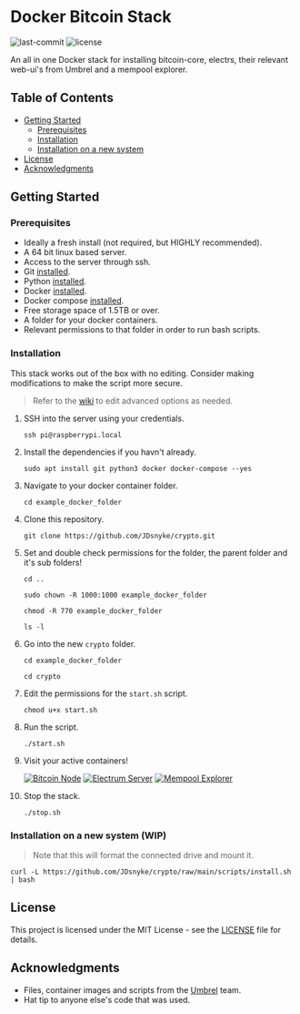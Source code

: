 # Docker Bitcoin Stack

![last-commit](https://img.shields.io/github/last-commit/JDsnyke/crypto.svg) ![license](https://img.shields.io/github/license/JDsnyke/crypto.svg)

An all in one Docker stack for installing bitcoin-core, electrs, their relevant web-ui's from Umbrel and a mempool explorer.

## Table of Contents

- [Getting Started](#getting-started)
  - [Prerequisites](#prerequisites)
  - [Installation](#installation)
  - [Installation on a new system](#installation-on-a-new-system-wip)
- [License](#license)
- [Acknowledgments](#acknowledgments)

## Getting Started

### Prerequisites

- Ideally a fresh install (not required, but HIGHLY recommended).
- A 64 bit linux based server.
- Access to the server through ssh.
- Git [installed](https://git-scm.com/downloads/).
- Python [installed](https://www.python.org/downloads/).
- Docker [installed](https://docs.docker.com/get-docker/).
- Docker compose [installed](https://docs.docker.com/compose/install/).
- Free storage space of 1.5TB or over.
- A folder for your docker containers.
- Relevant permissions to that folder in order to run bash scripts.

### Installation

This stack works out of the box with no editing. Consider making modifications to make the script more secure.

> Refer to the [wiki](https://github.com/JDsnyke/crypto/wiki) to edit advanced options as needed.

1.  SSH into the server using your credentials.

        ssh pi@raspberrypi.local

2.  Install the dependencies if you havn't already.

        sudo apt install git python3 docker docker-compose --yes

3.  Navigate to your docker container folder.

        cd example_docker_folder

4.  Clone this repository.

        git clone https://github.com/JDsnyke/crypto.git

5.  Set and double check permissions for the folder, the parent folder and it's sub folders!

        cd ..

        sudo chown -R 1000:1000 example_docker_folder

        chmod -R 770 example_docker_folder

        ls -l

6.  Go into the new `crypto` folder.

        cd example_docker_folder

        cd crypto

7.  Edit the permissions for the `start.sh` script.

        chmod u+x start.sh

8.  Run the script.

        ./start.sh

9.  Visit your active containers!

    [![Bitcoin Node](https://img.shields.io/badge/Bitcoin%20Node-orange.svg)](http://localhost:3005)
    [![Electrum Server](https://img.shields.io/badge/Electrum%20Server-blue.svg)](http://localhost:3006)
    [![Mempool Explorer](https://img.shields.io/badge/Mempool%20Explorer-purple.svg)](http://localhost:3007)

10. Stop the stack.

        ./stop.sh

### Installation on a new system (WIP)

> Note that this will format the connected drive and mount it.

    curl -L https://github.com/JDsnyke/crypto/raw/main/scripts/install.sh | bash

## License

This project is licensed under the MIT License - see the [LICENSE](https://github.com/JDsnyke/crypto/blob/main/LICENSE) file for details.

## Acknowledgments

- Files, container images and scripts from the [Umbrel](https://github.com/getumbrel) team.
- Hat tip to anyone else's code that was used.
